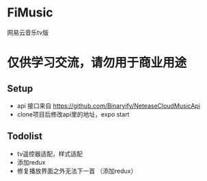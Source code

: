 # FiMusic
网易云音乐tv版

# 仅供学习交流，请勿用于商业用途

## Setup
* api 接口来自 https://github.com/Binaryify/NeteaseCloudMusicApi
* clone项目后修改api里的地址，expo start

## Todolist
* tv遥控器适配，样式适配
* 添加redux
* 修复播放界面之外无法下一首 （添加redux）
